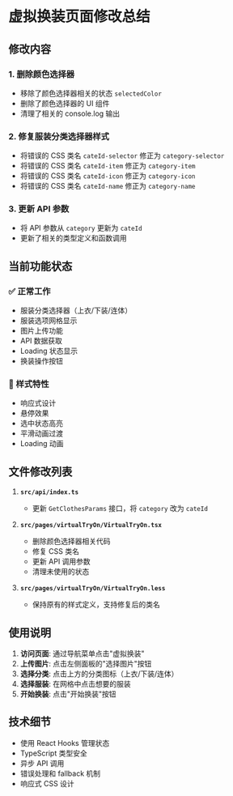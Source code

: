 # 虚拟换装页面修改总结

## 修改内容

### 1. 删除颜色选择器

- 移除了颜色选择器相关的状态 `selectedColor`
- 删除了颜色选择器的 UI 组件
- 清理了相关的 console.log 输出

### 2. 修复服装分类选择器样式

- 将错误的 CSS 类名 `cateId-selector` 修正为 `category-selector`
- 将错误的 CSS 类名 `cateId-item` 修正为 `category-item`
- 将错误的 CSS 类名 `cateId-icon` 修正为 `category-icon`
- 将错误的 CSS 类名 `cateId-name` 修正为 `category-name`

### 3. 更新 API 参数

- 将 API 参数从 `category` 更新为 `cateId`
- 更新了相关的类型定义和函数调用

## 当前功能状态

### ✅ 正常工作

- 服装分类选择器（上衣/下装/连体）
- 服装选项网格显示
- 图片上传功能
- API 数据获取
- Loading 状态显示
- 换装操作按钮

### 🎨 样式特性

- 响应式设计
- 悬停效果
- 选中状态高亮
- 平滑动画过渡
- Loading 动画

## 文件修改列表

1. **`src/api/index.ts`**

   - 更新 `GetClothesParams` 接口，将 `category` 改为 `cateId`

2. **`src/pages/virtualTryOn/VirtualTryOn.tsx`**

   - 删除颜色选择器相关代码
   - 修复 CSS 类名
   - 更新 API 调用参数
   - 清理未使用的状态

3. **`src/pages/virtualTryOn/VirtualTryOn.less`**
   - 保持原有的样式定义，支持修复后的类名

## 使用说明

1. **访问页面**: 通过导航菜单点击"虚拟换装"
2. **上传图片**: 点击左侧面板的"选择图片"按钮
3. **选择分类**: 点击上方的分类图标（上衣/下装/连体）
4. **选择服装**: 在网格中点击想要的服装
5. **开始换装**: 点击"开始换装"按钮

## 技术细节

- 使用 React Hooks 管理状态
- TypeScript 类型安全
- 异步 API 调用
- 错误处理和 fallback 机制
- 响应式 CSS 设计


